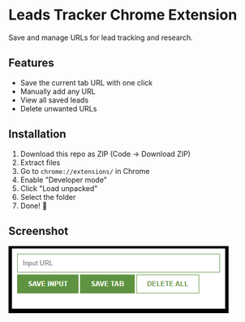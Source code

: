 
# Leads Tracker Chrome Extension

Save and manage URLs for lead tracking and research.

## Features
- Save the current tab URL with one click
- Manually add any URL
- View all saved leads
- Delete unwanted URLs

## Installation
1. Download this repo as ZIP (Code → Download ZIP)
2. Extract files
3. Go to `chrome://extensions/` in Chrome
4. Enable "Developer mode"
5. Click "Load unpacked"
6. Select the folder
7. Done! 🎉


## Screenshot

![Leads Tracker Extension](screenshot.png)
